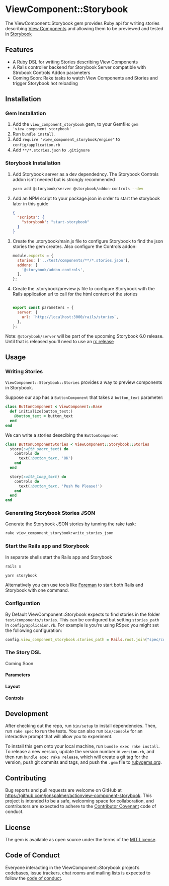 # ViewComponent::Storybook

The ViewComponent::Storybook gem provides Ruby api for writing stories describing [View Components](https://github.com/github/view_component) and allowing them to be previewed and tested in [Storybook](https://github.com/storybookjs/storybook/) 

## Features
* A Ruby DSL for writing Stories describing View Components
* A Rails controller backend for Storybook Server compatible with Strobook Controls Addon parameters
* Coming Soon: Rake tasks to watch View Components and Stories and trigger Storybook hot reloading

## Installation

### Gem Installation 

1. Add the `view_component_storybook` gem, to your Gemfile: `gem 'view_component_storybook'`
2. Run `bundle install`.
3. Add `require "view_component_storybook/engine"` to `config/application.rb`
4. Add `**/*.stories.json` to `.gitignore`

### Storybook Installation

1. Add Storybook server as a dev dependedncy. The Storybook Controls addon isn't needed but is strongly recommended
   ```sh
   yarn add @storybook/server @storybook/addon-controls --dev
   ```
2. Add an NPM script to your package.json in order to start the storybook later in this guide
   ```json
   {
     "scripts": {
       "storybook": "start-storybook"
     }
   }
   ```    
3. Create the .storybook/main.js file to configure Storybook to find the json stories the gem creates. Also configure the Controls addon:
   ```javascript
   module.exports = {
     stories: ['../test/components/**/*.stories.json'],
     addons: [
       '@storybook/addon-controls',
     ],
   };
   ```
4. Create the .storybook/preview.js file to configure Storybook with the Rails application url to call for the html content of the stories
   ```javascript

   export const parameters = {
     server: {
       url: `http://localhost:3000/rails/stories`,
     },
   };
   ```
   

Note: `@storybook/server` will be part of the upcoming Storybook 6.0 release. Until that is released you'll need to use an [rc release](https://github.com/storybookjs/storybook/releases/tag/v6.0.0-rc.14)

## Usage

### Writing Stories

`ViewComponent::Storybook::Stories` provides a way to preview components in Storybook.

Suppose our app has a `ButtonComponent` that takes a `button_text` parameter:

```ruby
class ButtonComponent < ViewComponent::Base
  def initialize(button_text:)
    @button_text = button_text
  end
end
```

We can write a stories desecibing the `ButtonComponent`

```ruby
class ButtonComponentStories < ViewComponent::Storybook::Stories
  story(:with_short_text) do
    controls do
      text(:button_text, 'OK')
    end
  end

  story(:with_long_text) do
    controls do
      text(:button_text, 'Push Me Please!')
    end
  end
end
```

### Generating Storybook Stories JSON

Generate the Storybook JSON stories by tunning the rake task:
```sh
rake view_component_storybook:write_stories_json
```

### Start the Rails app and Storybook

In separate shells start the Rails app and Storybook

```sh
rails s
```
```sh
yarn storybook
```

Alternatively you can use tools like [Foreman](https://github.com/ddollar/foreman) to start both Rails and Storybook with one command.

### Configuration

By Default ViewComponent::Storybook expects to find stories in the folder `test/components/stories`. This can be configured but setting `stories_path` in `config/applicaion.rb`. For example is you're using RSpec you might set the following configuration:

```ruby
config.view_component_storybook.stories_path = Rails.root.join("spec/components/stories")
```

### The Story DSL

Coming Soon

#### Parameters
#### Layout
#### Controls


## Development

After checking out the repo, run `bin/setup` to install dependencies. Then, run `rake spec` to run the tests. You can also run `bin/console` for an interactive prompt that will allow you to experiment.

To install this gem onto your local machine, run `bundle exec rake install`. To release a new version, update the version number in `version.rb`, and then run `bundle exec rake release`, which will create a git tag for the version, push git commits and tags, and push the `.gem` file to [rubygems.org](https://rubygems.org).

## Contributing

Bug reports and pull requests are welcome on GitHub at https://github.com/jonspalmer/actionview-component-storybook. This project is intended to be a safe, welcoming space for collaboration, and contributors are expected to adhere to the [Contributor Covenant](http://contributor-covenant.org) code of conduct.

## License

The gem is available as open source under the terms of the [MIT License](https://opensource.org/licenses/MIT).

## Code of Conduct

Everyone interacting in the ViewComponent::Storybook project’s codebases, issue trackers, chat rooms and mailing lists is expected to follow the [code of conduct](https://github.com/jonspalmer/view_component_storybook/blob/master/CODE_OF_CONDUCT.md).
